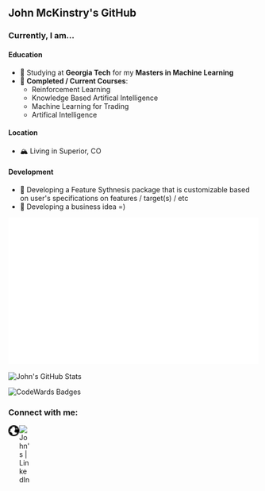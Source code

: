 ## John McKinstry's GitHub

### Currently, I am...
#### Education
- 📖 Studying at **Georgia Tech** for my **Masters in Machine Learning**
- 🌱 **Completed / Current Courses**: 
  - Reinforcement Learning
  - Knowledge Based Artifical Intelligence
  - Machine Learning for Trading
  - Artifical Intelligence
#### Location
- 🏔 Living in Superior, CO 
#### Development
- 🧠 Developing a Feature Sythnesis package that is customizable based on user's specifications on features / target(s) / etc
- 🧠 Developing a business idea =)

![](https://github.com/MckinstryJ/github-stats/blob/master/generated/languages.svg)

![John's GitHub Stats](https://github-readme-stats.vercel.app/api?username=MckinstryJ&show_icons=true&theme=dark)

![CodeWards Badges](https://www.codewars.com/users/xzten3/badges/large)

<!--
**MckinstryJ/MckinstryJ** is a ✨ _special_ ✨ repository because its `README.md` (this file) appears on your GitHub profile.

- 👯 I’m looking to collaborate on ...
- 🤔 I’m looking for help with ...
- 💬 Ask me about ...
- 😄 Pronouns: ...
- ⚡ Fun fact: ...
-->
### Connect with me:

[<img align="left" alt="mckinstrybros website" width="22px" src="https://raw.githubusercontent.com/iconic/open-iconic/master/svg/globe.svg" />][website]
[<img align="left" alt="John's | LinkedIn" width="22px" src="https://cdn.jsdelivr.net/npm/simple-icons@v3/icons/linkedin.svg" />][linkedin]

<br />

<br />

[website]: https://gifted-ritchie-1ae5b3.netlify.app/
[linkedin]: https://www.linkedin.com/in/john-m-39645213b/

